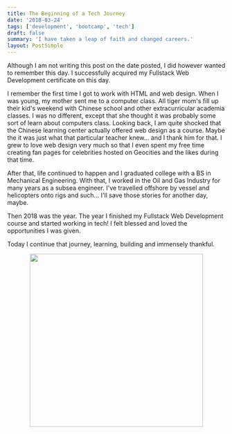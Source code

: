 ```yaml
---
title: The Beginning of a Tech Journey
date: '2018-03-24'
tags: ['development', 'bootcamp', 'tech']
draft: false
summary: 'I have taken a leap of faith and changed careers.'
layout: PostSimple
---
```


Although I am not writing this post on the date posted, I did however wanted to remember this day. I successfully acquired my Fullstack Web Development certificate on this day.

I remember the first time I got to work with HTML and web design. When I was young, my mother sent me to a computer class. All tiger mom's fill up their kid's weekend with Chinese school and other extracurricular academia classes. I was no different, except that she thought it was probably some sort of learn about computers class. Looking back, I am quite shocked that the Chinese learning center actually offered web design as a course. Maybe the it was just what that particular teacher knew... and I thank him for that. I grew to love web design very much so that I even spent my free time creating fan pages for celebrities hosted on Geocities and the likes during that time.

After that, life continued to happen and I graduated college with a BS in Mechanical Engineering. With that, I worked in the Oil and Gas Industry for many years as a subsea engineer. I've travelled offshore by vessel and helicopters onto rigs and such... I'll save those stories for another day, maybe.

Then 2018 was the year. The year I finished my Fullstack Web Development course and started working in tech! I felt blessed and loved the opportunities I was given.

Today I continue that journey, learning, building and immensely thankful.

<p align="center">
  <img src="/static/images/graduation.png" width="400px" />
</p>
